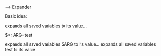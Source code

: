 -->			Expander

Basic idea:

expands all saved variables to its value...

$>: ARG=test

expands all saved variables $ARG to its value...
expands all saved variables test to its value


